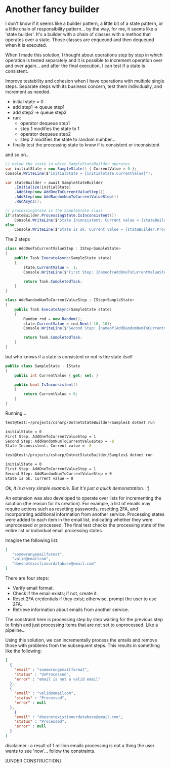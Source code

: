 # Another fancy builder

I don't know if it seems like a builder pattern, a little bit of a state pattern, or a little chain of responsibility pattern... by the way, for me, it seems like a 'state builder'. It's a builder with a chain of classes with a method that operates over a state. Those classes are enqueued and then dequeued when it is executed.

When I made this solution, I thought about operations step by step in which operation is tested separately and it is possible to increment operation over and over again... and after the final execution, I can test if a state is consistent.

Improve testability and cohesion when I have operations with multiple single steps. Separate steps with its business concern, test them individually, and increment as needed.

- initial state  = 0
- add step1 => queue step1
- add step2 => queue step2
- run:
  - operator dequeue step1
  - step 1 modifies the state to 1
  - operator dequeue step2
  - step 2 modifies the state to random number...
- finally test the processing state to know if is consistent or inconsistent

and so on...

```c#
// below the state in which SampleStateBuilder operates
var initialState = new SampleState() { CurrentValue = 0 };
Console.WriteLine($"initialState = {initialState.CurrentValue}");

var stateBuilder = await SampleStateBuilder
    .Initialize(initialState)
    .AddStep(new AddOneToCurrentValueStep())
    .AddStep(new AddRandomNumToCurrentValueStep())
    .RunAsync();

// processingState is the SampleState class
if(stateBuilder.ProcessingState.IsInconsistent()) 
    Console.WriteLine($"State Inconsistent. Current value = {stateBuilder.ProcessingState.CurrentValue}");
else 
    Console.WriteLine($"State is ok. Current value = {stateBuilder.ProcessingState.CurrentValue}");
```

The 2 steps

```c#
class AddOneToCurrentValueStep : IStep<SampleState>
{
    public Task ExecuteAsync(SampleState state)
    {
        state.CurrentValue =  1;
        Console.WriteLine($"First Step: {nameof(AddOneToCurrentValueStep)} = {state.CurrentValue}");

        return Task.CompletedTask;
    }
}

class AddRandomNumToCurrentValueStep : IStep<SampleState>
{
    public Task ExecuteAsync(SampleState state)
    {
        Random rnd = new Random();
        state.CurrentValue = rnd.Next(-10, 10);
        Console.WriteLine($"Second Step: {nameof(AddRandomNumToCurrentValueStep)} = {state.CurrentValue}");

        return Task.CompletedTask;
    }
}
```

but who knows if a state is consistent or not is the state itself

```c#
public class SampleState : IState
{
    public int CurrentValue { get; set; }

    public bool IsInconsistent()
    {
        return CurrentValue < 0;  
    }
}
```

Running...

```bash
test@test:~/projects/csharp/DotnetStateBuilder/Samples$ dotnet run

initialState = 0
First Step: AddOneToCurrentValueStep = 1
Second Step: AddRandomNumToCurrentValueStep = -8
State Inconsistent. Current value = -8

test@test~/projects/csharp/DotnetStateBuilder/Samples$ dotnet run

initialState = 0
First Step: AddOneToCurrentValueStep = 1
Second Step: AddRandomNumToCurrentValueStep = 0
State is ok. Current value = 0
```

*Ok, it is a very simple example. But it's just a quick demonstration.* :')

An extension was also developed to operate over lists for incrementing the solution (the reason for its creation). For example, a list of emails may require actions such as resetting passwords, resetting 2FA, and incorporating additional information from another service. Processing states were added to each item in the email list, indicating whether they were unprocessed or processed. The final test checks the processing state of the entire list or individual email processing states.

Imagine the following list:

```json
[
   "somewrongemailformat",
   "valid@emailcom",
   "doesnotexistinourdatabase@email.com"
]
```

There are four steps:

- Verify email format.
- Check if the email exists; if not, create it.
- Reset 2FA credentials if they exist; otherwise, prompt the user to use 2FA.
- Retrieve information about emails from another service.

The constraint here is processing step by step waiting for the previous step to finish and just processing items that are not set to unprocessed. Like a pipeline...

Using this solution, we can incrementally process the emails and remove those with problems from the subsequent steps. This results in something like the following:

```json
[
  { 
    "email" : "somewrongemailformat",
    "status" : "UnProcessed", 
    "error" : "email is not a valid email"
  },
  { 
    "email" : "valid@emailcom",
    "status" : "Processed", 
    "error" : null
  },
    { 
    "email" : "doesnotexistinourdatabase@email.com",
    "status" : "Processed", 
    "error" : null
  }
]
```

disclaimer.: a result of 1 million emails processing is not a thing the user wants to see 'now'... follow the constraints.

[UNDER CONSTRUCTION]

